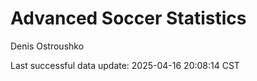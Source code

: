 # Advanced Soccer Statistics
Denis Ostroushko

<!-- gfm -->

Last successful data update: 2025-04-16 20:08:14 CST
